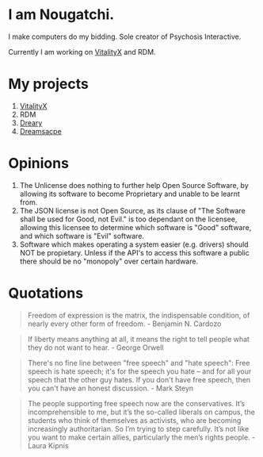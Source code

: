 # I am Nougatchi.

I make computers do my bidding. Sole creator of Psychosis Interactive.

Currently I am working on [VitalityX](https://github.com/psychosisinteractive/vitalityx) and RDM.

# My projects
1. [VitalityX](https://github.com/psychosisinteractive/vitalityx)
2. RDM
3. [Dreary](https://github.com/nougatchi/dreary)
4. [Dreamsacpe](https://github.com/nougatchi/dreamscape)

# Opinions
1. The Unlicense does nothing to further help Open Source Software, by allowing its software to become Proprietary and unable to be learnt from.
2. The JSON license is not Open Source, as its clause of "The Software shall be used for Good, not Evil." is too dependant on the licensee, allowing this licensee to determine which software is "Good" software, and which software is "Evil" software.
3. Software which makes operating a system easier (e.g. drivers) should NOT be propietary. Unless if the API's to access this software a public there should be no "monopoly" over certain hardware.

# Quotations
> Freedom of expression is the matrix, the indispensable condition, of nearly every other form of freedom. - Benjamin N. Cardozo

> If liberty means anything at all, it means the right to tell people what they do not want to hear. - George Orwell

> There's no fine line between "free speech" and "hate speech": Free speech is hate speech; it's for the speech you hate – and for all your speech that the other guy hates. If you don't have free speech, then you can't have an honest discussion. - Mark Steyn

> The people supporting free speech now are the conservatives. It’s incomprehensible to me, but it’s the so-called liberals on campus, the students who think of themselves as activists, who are becoming increasingly authoritarian. So I’m trying to step carefully. It’s not like you want to make certain allies, particularly the men’s rights people. - Laura Kipnis
